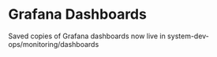 # Grafana Dashboards

Saved copies of Grafana dashboards now live in system-dev-ops/monitoring/dashboards
